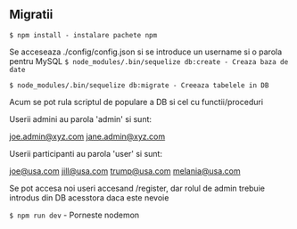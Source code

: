 ## Migratii
`$ npm install - instalare pachete npm`

Se acceseaza ./config/config.json si se introduce un username si o parola pentru MySQL
`$ node_modules/.bin/sequelize db:create - Creaza baza de date`

`$ node_modules/.bin/sequelize db:migrate - Creeaza tabelele in DB`

Acum se pot rula scriptul de populare a DB si cel cu functii/proceduri

Userii admini au parola 'admin' si sunt: 

joe.admin@xyz.com
jane.admin@xyz.com

Userii participanti au parola 'user' si sunt:

joe@usa.com
jill@usa.com
trump@usa.com
melania@usa.com
 
Se pot accesa noi useri accesand /register, dar rolul de admin trebuie introdus din DB acesstora daca este nevoie

`$ npm run dev` - Porneste nodemon
